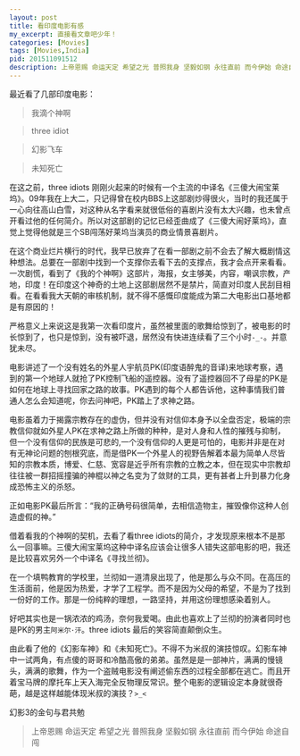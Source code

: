 ```yaml
---
layout: post
title: 看印度电影有感
my_excerpt: 直接看文章吧少年！
categories: [Movies]
tags: [Movies,India]
pid: 201511091512
description: 上帝恩赐 命运天定 希望之光 普照我身 坚毅如钢 永往直前 而今伊始 命途自闯
---
```


最近看了几部印度电影：

> 我滴个神啊

> three idiot

> 幻影飞车

> 未知死亡

在这之前，three idiots 刚刚火起来的时候有一个主流的中译名《三傻大闹宝莱坞》。09年我在上大二，只记得曾在校内BBS上这部剧炒得很火，当时的我还属于一心向往高山白雪，对这种从名字看来就很低俗的喜剧片没有太大兴趣，也未曾点开看过他的任何简介。所以对这部剧的记忆已经歪曲成了《三傻大闹好莱坞》，直觉上觉得他就是三个SB闯荡好莱坞当演员的商业情景喜剧片。

在这个商业烂片横行的时代，我早已放弃了在看一部剧之前不会去了解大概剧情这种想法。总要在一部剧中找到一个支撑你去看下去的支撑点，我才会点开来看看。一次剧慌，看到了《我的个神啊》这部片，海报，女主够美，内容，嘲讽宗教，产地，印度！在印度这个神奇的土地上这部剧居然不是禁片，简直对印度人民刮目相看。在看看我大天朝的审核机制，就不得不感慨印度能成为第二大电影出口基地都是有原因的！

严格意义上来说这是我第一次看印度片，虽然被里面的歌舞给惊到了，被电影的时长惊到了，也只是惊到，没有被吓退，居然没有快进连续看了三个小时`-_-`。并意犹未尽。

电影讲述了一个没有姓名的外星人宇航员PK(印度语醉鬼的音译)来地球考察，遇到的第一个地球人就抢了PK控制飞船的遥控器。没有了遥控器回不了母星的PK是如何在地球上寻找回家之路的故事。PK遇到的每个人都告诉他，这种事情我们普通人怎么会知道呢，你去问神吧，PK踏上了求神之路。
 
电影虽着力于揭露宗教存在的虚伪，但并没有对信仰本身予以全盘否定，极端的宗教信仰就如外星人PK在求神之路上所做的种种，是对人身和人性的摧残与抑制，但一个没有信仰的民族是可悲的,一个没有信仰的人更是可怕的，电影并非是在对有无神论问题的刨根究底，而是借PK一个外星人的视野告解着本最为简单人尽皆知的宗教本质，博爱、仁慈、宽容是近乎所有宗教的立教之本，但在现实中宗教却往往被一群招摇撞骗的神棍以神之名变为了敛财的工具，更有甚者上升到暴力化身成恐怖主义的杀怒。

正如电影PK最后所言：“我的正确号码很简单，去相信造物主，摧毁像你这种人创造虚假的神。”

借着看我的个神啊的契机，去看了看three idiots的简介，才发现原来根本不是那么一回事嘛。三傻大闹宝莱坞这种中译名应该会让很多人错失这部电影的吧，我还是比较喜欢另外一个中译名《寻找兰彻》。

在一个填鸭教育的学校里，兰彻如一道清泉出现了，他是那么与众不同。在高压的生活面前，他是因为热爱，才学了工程学。而不是因为父母的希望，不是为了找到一份好的工作。那是一份纯粹的理想，一路坚持，并用这份理想感染着别人。

好吧其实也是一锅浓浓的鸡汤，奈何我爱喝。由此也喜欢上了兰彻的扮演者同时也是PK的男主`阿米尔·汗`。three idiots 最后的笑容简直颠倒众生。

由此看了他的《幻影车神》和《未知死亡》。不得不为米叔的演技惊叹。幻影车神中一试两角，有点傻的哥哥和冷酷高傲的弟弟。虽然是是一部神片，满满的慢镜头，满满的歌舞，作为一个盗贼电影没有阐述偷东西的过程全部都在逃亡。而且开着宝马牌的摩托车上天入海完全反物理反常识。整个电影的逻辑设定本身就很奇葩，越是这样越能体现米叔的演技？`>_<`

幻影3的金句与君共勉

>上帝恩赐 命运天定 希望之光 普照我身 坚毅如钢 永往直前 而今伊始 命途自闯


